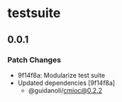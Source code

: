 # testsuite

## 0.0.1

### Patch Changes

-   9f14f8a: Modularize test suite
-   Updated dependencies [9f14f8a]
    -   @guidanoli/cmioc@0.2.2
